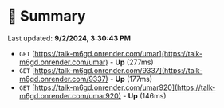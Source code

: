# 📖 Summary
Last updated: **9/2/2024, 3:30:43 PM**

- `GET` [https://talk-m6gd.onrender.com/umar](https://talk-m6gd.onrender.com/umar) - **Up** (277ms)
- `GET` [https://talk-m6gd.onrender.com/9337](https://talk-m6gd.onrender.com/9337) - **Up** (177ms)
- `GET` [https://talk-m6gd.onrender.com/umar920](https://talk-m6gd.onrender.com/umar920) - **Up** (146ms)
